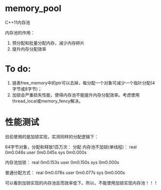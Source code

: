 # memory_pool

C++11内存池

内存池的作用：
1. 预分配和批量分配内存，减少内存碎片
2. 提升内存分配效率

# To do:
1. 链表free_memory中的ptr可以去掉，每分配一个对象可减少一个指针分配(4字节或8字节)；
2. 加锁会严重损失性能，使得内存池不能提升内存分配效率。考虑使用thread_local或memory_fency解决。

# 性能测试
目前使用的是加锁实现，实测同样的分配逻辑下：

64字节对象，分配和释放1百万次：
分配
内存池不加锁(单线程)：
real    0m0.046s
user    0m0.045s
sys     0m0.000s

内存池加锁：
real    0m0.153s
user    0m0.150s
sys     0m0.000s

普通分配方式：
real    0m0.078s
user    0m0.077s
sys     0m0.000s

可以看到加锁实现的内存池反而效率低下。所以，不能使用加锁实现内存池！！！
